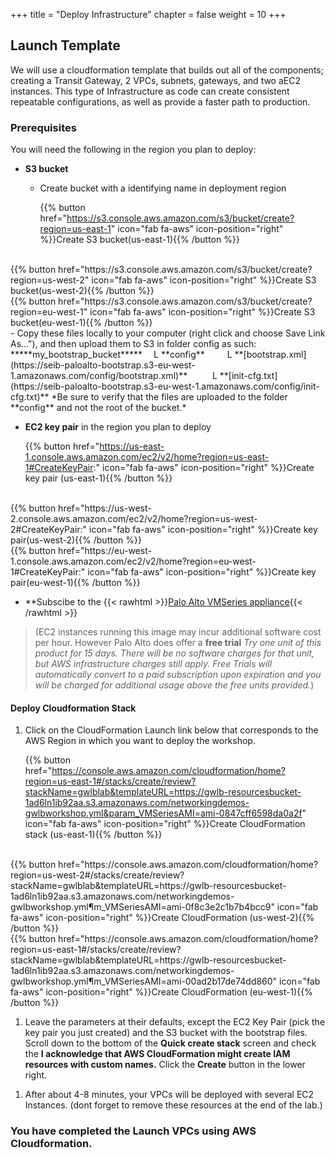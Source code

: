 +++
title = "Deploy Infrastructure"
chapter = false
weight = 10
+++

## Launch Template

We will use a cloudformation template that builds out all of the components; creating a Transit Gateway, 2 VPCs, subnets, gateways, and two aEC2 instances. This type of Infrastructure as code can create consistent repeatable configurations, as well as provide a faster path to production.

### Prerequisites ###
You will need the following in the region you plan to deploy:
- **S3 bucket** 
  - Create bucket with a identifying name in deployment region

    {{% button href="https://s3.console.aws.amazon.com/s3/bucket/create?region=us-east-1" icon="fab fa-aws" icon-position="right" %}}Create S3 bucket(us-east-1){{% /button %}}
<br />
    {{% button href="https://s3.console.aws.amazon.com/s3/bucket/create?region=us-west-2" icon="fab fa-aws" icon-position="right" %}}Create S3 bucket(us-west-2){{% /button %}}
<br />
    {{% button href="https://s3.console.aws.amazon.com/s3/bucket/create?region=eu-west-1" icon="fab fa-aws" icon-position="right" %}}Create S3 bucket(eu-west-1){{% /button %}}
<br />
  - Copy these files locally to your computer (right click and choose Save Link As..."), and then upload them to S3 in folder config as such:
  *****my_bootstrap_bucket*****
      L **config**
          L **[bootstrap.xml](https://seib-paloalto-bootstrap.s3-eu-west-1.amazonaws.com/config/bootstrap.xml)**
          L **[init-cfg.txt](https://seib-paloalto-bootstrap.s3-eu-west-1.amazonaws.com/config/init-cfg.txt)**
    *Be sure to verify that the files are uploaded to the folder **config** and not the root of the bucket.*
    


- **EC2 key pair** in the region you plan to deploy

    {{% button href="https://us-east-1.console.aws.amazon.com/ec2/v2/home?region=us-east-1#CreateKeyPair:" icon="fab fa-aws" icon-position="right" %}}Create key pair (us-east-1){{% /button %}}
<br />
    {{% button href="https://us-west-2.console.aws.amazon.com/ec2/v2/home?region=us-west-2#CreateKeyPair:" icon="fab fa-aws" icon-position="right" %}}Create key pair(us-west-2){{% /button %}}
<br />
    {{% button href="https://eu-west-1.console.aws.amazon.com/ec2/v2/home?region=eu-west-1#CreateKeyPair:" icon="fab fa-aws" icon-position="right" %}}Create key pair(eu-west-1){{% /button %}}
<br />

- **Subscibe to the {{< rawhtml >}}<a href="https://aws.amazon.com/marketplace/pp/B083LH64T3?ref_=srh_res_product_title" target="_blank">Palo Alto VMSeries appliance</a>{{< /rawhtml >}}

>(EC2 instances running this image may incur additional software cost per hour. However Palo Alto does offer a **free trial** *Try one unit of this product for 15 days. There will be no software charges for that unit, but AWS infrastructure charges still apply. Free Trials will automatically convert to a paid subscription upon expiration and you will be charged for additional usage above the free units provided.*)

#### Deploy Cloudformation Stack
1. Click on the CloudFormation Launch link below that corresponds to the AWS Region in which you want to deploy the workshop.

    {{% button href="https://console.aws.amazon.com/cloudformation/home?region=us-east-1#/stacks/create/review?stackName=gwlblab&templateURL=https://gwlb-resourcesbucket-1ad6ln1ib92aa.s3.amazonaws.com/networkingdemos-gwlbworkshop.yml&param_VMSeriesAMI=ami-0847cff6598da0a2f" icon="fab fa-aws" icon-position="right" %}}Create CloudFormation stack (us-east-1){{% /button %}}
<br />
    {{% button href="https://console.aws.amazon.com/cloudformation/home?region=us-west-2#/stacks/create/review?stackName=gwlblab&templateURL=https://gwlb-resourcesbucket-1ad6ln1ib92aa.s3.amazonaws.com/networkingdemos-gwlbworkshop.yml&param_VMSeriesAMI=ami-0f8c3e2c1b7b4bcc9" icon="fab fa-aws" icon-position="right" %}}Create CloudFormation (us-west-2){{% /button %}}
<br />
    {{% button href="https://console.aws.amazon.com/cloudformation/home?region=us-east-1#/stacks/create/review?stackName=gwlblab&templateURL=https://gwlb-resourcesbucket-1ad6ln1ib92aa.s3.amazonaws.com/networkingdemos-gwlbworkshop.yml&param_VMSeriesAMI=ami-00ad2b17de74dd860" icon="fab fa-aws" icon-position="right" %}}Create CloudFormation (eu-west-1){{% /button %}}
<br />



1. Leave the parameters at their defaults, except the EC2 Key Pair (pick the key pair you just created) and the S3 bucket with the bootstrap files. Scroll down to the bottom of the **Quick create stack** screen and check the **I acknowledge that AWS CloudFormation might create IAM resources with custom names.** Click the **Create** button in the lower right.

1) After about 4-8 minutes, your VPCs will be deployed with several EC2 Instances. (dont forget to remove these resources at the end of the lab.)

### You have completed the Launch VPCs using AWS Cloudformation.

